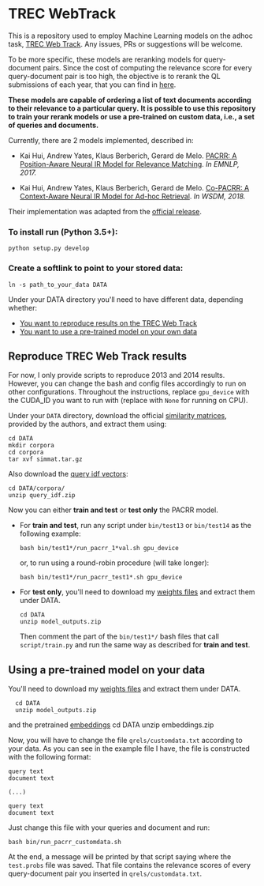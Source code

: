 # TREC WebTrack 
This is a repository used to employ Machine Learning models on the adhoc task, [TREC Web Track](https://trec.nist.gov/data/webmain.html).
Any issues, PRs or suggestions will be welcome.

To be more specific, these models are reranking models for query-document pairs.
Since the cost of computing the relevance score for every query-document pair is too 
high, the objective is to rerank the QL submissions of each 
year, that you can find in [here](https://github.com/trec-web/trec-web-2014/tree/master/data/runs/baselines).


**These models are capable of ordering a list of text documents according to their relevance to a particular query.**
**It is possible to use this repository to train your rerank models or use a pre-trained on custom data, i.e., 
a set of queries and documents.**


Currently, there are 2 models implemented, described in:

- Kai Hui, Andrew Yates, Klaus Berberich, Gerard de Melo.
[PACRR: A Position-Aware Neural IR Model for Relevance Matching](https://arxiv.org/pdf/1704.03940.pdf).
*In EMNLP, 2017.*

- Kai Hui, Andrew Yates, Klaus Berberich, Gerard de Melo.
 [Co-PACRR: A Context-Aware Neural IR Model for Ad-hoc Retrieval](https://arxiv.org/pdf/1706.10192.pdf). *In WSDM, 2018.*


Their implementation was adapted from the [official release](https://github.com/khui/repacrr).

### To install run (Python 3.5+):
    python setup.py develop

### Create a softlink to point to your stored data:
    ln -s path_to_your_data DATA

Under your DATA directory you'll need to have different data, depending whether:
- [You want to reproduce results on the TREC Web Track](#reproduce-trec-web-track-results)
- [You want to use a pre-trained model on your own data](#using-a-pre-trained-model-on-your-data)


## Reproduce TREC Web Track results
For now, I only provide scripts to  reproduce 2013 and 2014 results. However, you can change the bash and config files accordingly to run on other configurations.
Throughout the instructions, replace `gpu_device` with the CUDA_ID you want to run with (replace with `None` for running on CPU).

Under your `DATA` directory, download the official [similarity matrices](https://drive.google.com/file/d/0B3FrsWe6Y5YqdEtfSjI4N0h1LXM/view?usp=sharing), provided by the authors, and extract them using:

    cd DATA
    mkdir corpora
    cd corpora
    tar xvf simmat.tar.gz
    
Also download the [query idf vectors](https://drive.google.com/open?id=1rmdyYjcBGX0D8nVfpSE760MLiac1qx3C):

    cd DATA/corpora/
    unzip query_idf.zip
    

Now you can either **train and test** or **test only** the PACRR model.
* For **train and test**, run any script under `bin/test13` or `bin/test14` as the following example: 
    
      bash bin/test1*/run_pacrr_1*val.sh gpu_device
      
    or, to run using a round-robin procedure (will take longer):

      bash bin/test1*/run_pacrr_test1*.sh gpu_device

* For **test only**, you'll need to download my [weights files](https://drive.google.com/open?id=14PaETJGPvNeLIo_YpcjaUak-gset0YLa) and extract them under DATA.
      
      cd DATA
      unzip model_outputs.zip
      
    Then comment the part of the `bin/test1*/` bash files that call `script/train.py` and run the same way as described for **train and test**.

## Using a pre-trained model on your data

You'll need to download my [weights files](https://drive.google.com/open?id=14PaETJGPvNeLIo_YpcjaUak-gset0YLa) and extract them under DATA.

      cd DATA
      unzip model_outputs.zip

and the pretrained [embeddings](https://www.dropbox.com/s/khi6aw48fijg14m/embeddings.zip?dl=0)
      cd DATA
      unzip embeddings.zip
      
      
Now, you will have to change the file `qrels/customdata.txt` according to your data. 
As you can see in the example file I have, the file is constructed with the following format:
```
query text
document text

(...)

query text
document text
```

Just change this file with your queries and document and run:

    bash bin/run_pacrr_customdata.sh

At the end, a message will be printed by that script saying where the `test.probs` file was saved.
That file contains the relevance scores of every query-document pair you inserted in `qrels/customdata.txt`.
     
